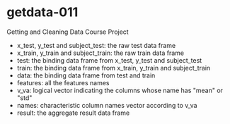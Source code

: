 # getdata-011
Getting and Cleaning Data Course Project

* x_test, y_test and subject_test: the raw test data frame
* x_train, y_train and subject_train: the raw train data frame
* test: the binding data frame from x_test, y_test and subject_test
* train: the binding data frame from x_train, y_train and subject_train
* data: the binding data frame from test and train
* features: all the features names
* v_va: logical vector indicating the columns whose name has "mean" or "std"
* names: characteristic column names vector according to v_va
* result: the aggregate result data frame
